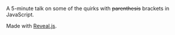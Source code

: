 A 5-minute talk on some of the quirks with <del>parenthesis</del> brackets in JavaScript.

Made with [Reveal.js](http://lab.hakim.se/reveal-js).
